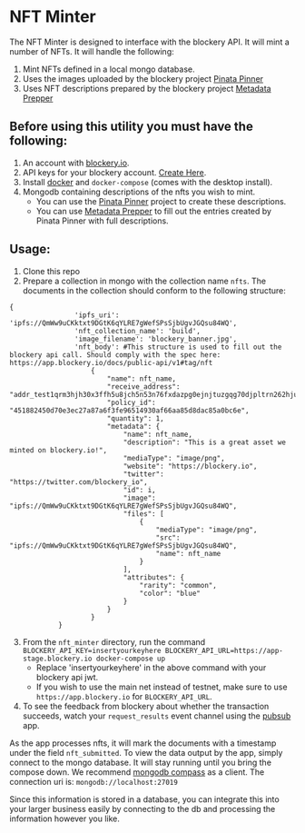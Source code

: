 # NFT Minter
The NFT Minter is designed to interface with the blockery API. It will mint a number of NFTs.
It will handle the following:
1. Mint NFTs defined in a local mongo database.
2. Uses the images uploaded by the blockery project [Pinata Pinner](https://github.com/Blockery-io/public_code/tree/main/nft/pinata_pinner)
3. Uses NFT descriptions prepared by the blockery project [Metadata Prepper](https://github.com/Blockery-io/public_code/tree/main/nft/metadata_prepper)

## Before using this utility you must have the following:
1. An account with [blockery.io](https://www.blockery.io/).
2. API keys for your blockery account. [Create Here](https://knowledge.pinata.cloud/en/articles/6191471-how-to-create-an-pinata-api-key).
3. Install [docker](https://docs.docker.com/engine/install/) and `docker-compose` (comes with the desktop install).
4. Mongodb containing descriptions of the nfts you wish to mint. 
    * You can use the [Pinata Pinner](https://github.com/Blockery-io/public_code/tree/main/nft/pinata_pinner) project to create these descriptions.
    * You can use [Metadata Prepper](https://github.com/Blockery-io/public_code/tree/main/nft/metadata_prepper) to fill out the entries created by Pinata Pinner with full descriptions.

## Usage:
1. Clone this repo
2. Prepare a collection in mongo with the collection name `nfts`. The documents in the collection should conform to the following structure:
```
{
                'ipfs_uri': 'ipfs://QmWw9uCKktxt9DGtK6qYLRE7gWefSPsSjbUgvJGQsu84WQ',
                'nft_collection_name': 'build',
                'image_filename': 'blockery_banner.jpg',
                'nft_body': #This structure is used to fill out the blockery api call. Should comply with the spec here: https://app.blockery.io/docs/public-api/v1#tag/nft
                    {
                        "name": nft_name,
                        "receive_address": "addr_test1qrm3hjh30x3ffh5u8jch5n53n76fxdazpg0ejnjtuzgqg70djpltrn262hjuw3mhv4dr3l6wyd2n2m6nw58xnfywqhxqfa6c60",
                        "policy_id": "451882450d70e3ec27a87a6f3fe96514930af66aa85d8dac85a0bc6e",
                        "quantity": 1,
                        "metadata": {
                            "name": nft_name,
                            "description": "This is a great asset we minted on blockery.io!",
                            "mediaType": "image/png",
                            "website": "https://blockery.io",
                            "twitter": "https://twitter.com/blockery_io",
                            "id": i,
                            "image": "ipfs://QmWw9uCKktxt9DGtK6qYLRE7gWefSPsSjbUgvJGQsu84WQ",
                            "files": [
                                {
                                    "mediaType": "image/png",
                                    "src": "ipfs://QmWw9uCKktxt9DGtK6qYLRE7gWefSPsSjbUgvJGQsu84WQ",
                                    "name": nft_name
                                }
                            ],
                            "attributes": {
                                "rarity": "common",
                                "color": "blue"
                            }
                        }
                    }
            }
```

3. From the `nft_minter` directory, run the command `BLOCKERY_API_KEY=insertyourkeyhere BLOCKERY_API_URL=https://app-stage.blockery.io docker-compose up`
    * Replace 'insertyourkeyhere' in the above command with your blockery api jwt.
    * If you wish to use the main net instead of testnet, make sure to use `https://app.blockery.io` for `BLOCKERY_API_URL`. 
4. To see the feedback from blockery about whether the transaction succeeds, watch your `request_results` event channel using the [pubsub](https://github.com/Blockery-io/public_code/tree/main/pubsub/python) app.


As the app processes nfts, it will mark the documents with a timestamp under the field `nft_submitted`. 
To view the data output by the app, simply connect to the mongo database. It will stay running until you
bring the compose down.
We recommend [mongodb compass](https://www.mongodb.com/try/download/compass) as a client.  The connection uri is: `mongodb://localhost:27019`

Since this information is stored in a database, you can integrate this into your larger business easily by connecting to the db and processing the information however you like.